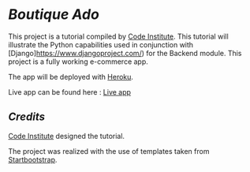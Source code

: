 # **_Boutique Ado_**

This project is a tutorial compiled by [Code Institute](https://codeinstitute.net/). This tutorial will illustrate the Python capabilities used in conjunction with [Django]https://www.djangoproject.com/) for the Backend module. This project is a fully working e-commerce app.

The app will be deployed with [Heroku](https://www.heroku.com/).

Live app can be found here : [Live app](https://boutique-ado-prj-imry.herokuapp.com/)

## **_Credits_**

[Code Institute](https://codeinstitute.net/) designed the tutorial.

The project was realized with the use of templates taken from [Startbootstrap](https://startbootstrap.com/).